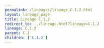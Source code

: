 ```yaml
---
permalink: /lineages/lineage_C.1.2.html
layout: lineage_page
title: Lineage C.1.2
redirect_to: ../lineage.html?lineage=C.1.2
lineage: C.1.2
parent: C.1
children: ['C.1.2']
---
```

